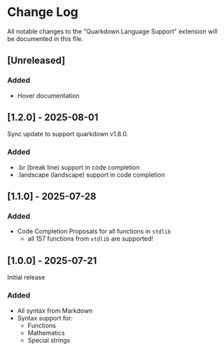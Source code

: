 # Change Log

All notable changes to the "Quarkdown Language Support" extension will be documented in this file.

## [Unreleased]

### Added

- Hover documentation

## [1.2.0] - 2025-08-01

Sync update to support quarkdown v1.8.0.

### Added

- .br (break line) support in code completion
- .landscape (landscape) support in code completion

## [1.1.0] - 2025-07-28

### Added

- Code Completion Proposals for all functions in `stdlib`
  - all 157 functions from `stdlib` are supported!

## [1.0.0] - 2025-07-21

Initial release

### Added

- All syntax from Markdown
- Syntax support for:
  - Functions
  - Mathematics
  - Special strings